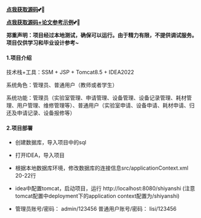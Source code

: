 **[点我获取源码](https://x-x.fun/e/XT7c036c77eJW)💕🤞**

**[点我获取源码+论文参考示例](https://x-x.fun/e/DTff31d27cj9S)💕🤞**

**郑重声明：项目经过本地测试，确保可以运行。由于精力有限，不提供调试服务。项目仅供学习和毕业设计参考~**

#### 1.项目介绍

技术栈+工具：SSM + JSP + Tomcat8.5 + IDEA2022

系统角色：管理员、普通用户（教师或者学生）

系统功能：管理员（实验室管理、申请管理、设备管理、设备记录管理、耗材管理、用户管理、维修管理等）、普通用户（实验室申请、设备申请、耗材申请、归还及申请记录、设备报修等）

#### 2.项目部署

- 创建数据库，导入项目中的sql

- 打开IDEA，导入项目

- 根据本地数据库环境，修改数据库的连接信息src/applicationContext.xml 20-22行

- idea中配置tomcat，启动项目，运行 http://localhost:8080/shiyanshi (注意tomcat配置中deployment下的application context配置为/shiyanshi)

-  管理员账号/密码： admin/123456  普通用户账号/密码： lisi/123456